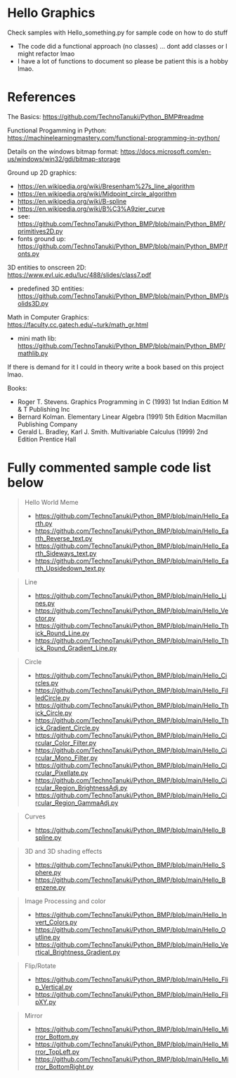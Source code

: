 # Hello Graphics
Check samples with Hello_something.py for sample code on how to do stuff
* The code did a functional approach (no classes) ... dont add classes or I might refactor lmao
* I have a lot of functions to document so please be patient this is a hobby lmao.

# References

The Basics: https://github.com/TechnoTanuki/Python_BMP#readme

Functional Progamming in Python: https://machinelearningmastery.com/functional-programming-in-python/

Details on the windows bitmap format: https://docs.microsoft.com/en-us/windows/win32/gdi/bitmap-storage

Ground up 2D graphics: 
* https://en.wikipedia.org/wiki/Bresenham%27s_line_algorithm 
* https://en.wikipedia.org/wiki/Midpoint_circle_algorithm
* https://en.wikipedia.org/wiki/B-spline
* https://en.wikipedia.org/wiki/B%C3%A9zier_curve
* see: https://github.com/TechnoTanuki/Python_BMP/blob/main/Python_BMP/primitives2D.py
* fonts ground up: https://github.com/TechnoTanuki/Python_BMP/blob/main/Python_BMP/fonts.py

3D entities to onscreen 2D: https://www.evl.uic.edu/luc/488/slides/class7.pdf
* predefined 3D entities: https://github.com/TechnoTanuki/Python_BMP/blob/main/Python_BMP/solids3D.py 

Math in Computer Graphics: https://faculty.cc.gatech.edu/~turk/math_gr.html 
* mini math lib: https://github.com/TechnoTanuki/Python_BMP/blob/main/Python_BMP/mathlib.py
 
If there is demand for it I could in theory write a book based on this project lmao.

Books:
* Roger T. Stevens. Graphics Programming in C (1993) 1st Indian Edition M & T Publishing Inc
* Bernard Kolman. Elementary Linear Algebra (1991) 5th Edition Macmillan Publishing Company
* Gerald L. Bradley, Karl J. Smith. Multivariable Calculus (1999) 2nd Edition Prentice Hall

# Fully commented sample code list below

> Hello World Meme
> * https://github.com/TechnoTanuki/Python_BMP/blob/main/Hello_Earth.py
> * https://github.com/TechnoTanuki/Python_BMP/blob/main/Hello_Earth_Reverse_text.py
> * https://github.com/TechnoTanuki/Python_BMP/blob/main/Hello_Earth_Sideways_text.py
> * https://github.com/TechnoTanuki/Python_BMP/blob/main/Hello_Earth_Upsidedown_text.py

> Line
>* https://github.com/TechnoTanuki/Python_BMP/blob/main/Hello_Lines.py
>* https://github.com/TechnoTanuki/Python_BMP/blob/main/Hello_Vector.py
>* https://github.com/TechnoTanuki/Python_BMP/blob/main/Hello_Thick_Round_Line.py
>* https://github.com/TechnoTanuki/Python_BMP/blob/main/Hello_Thick_Round_Gradient_Line.py

> Circle 
>* https://github.com/TechnoTanuki/Python_BMP/blob/main/Hello_Circles.py
>* https://github.com/TechnoTanuki/Python_BMP/blob/main/Hello_FilledCircle.py
>* https://github.com/TechnoTanuki/Python_BMP/blob/main/Hello_Thick_Circle.py
>* https://github.com/TechnoTanuki/Python_BMP/blob/main/Hello_Thick_Gradient_Circle.py
>* https://github.com/TechnoTanuki/Python_BMP/blob/main/Hello_Circular_Color_Filter.py
>* https://github.com/TechnoTanuki/Python_BMP/blob/main/Hello_Circular_Mono_Filter.py
>* https://github.com/TechnoTanuki/Python_BMP/blob/main/Hello_Circular_Pixellate.py
>* https://github.com/TechnoTanuki/Python_BMP/blob/main/Hello_Circular_Region_BrightnessAdj.py
>* https://github.com/TechnoTanuki/Python_BMP/blob/main/Hello_Circular_Region_GammaAdj.py

> Curves
> * https://github.com/TechnoTanuki/Python_BMP/blob/main/Hello_Bspline.py

> 3D and 3D shading effects
>* https://github.com/TechnoTanuki/Python_BMP/blob/main/Hello_Sphere.py
>* https://github.com/TechnoTanuki/Python_BMP/blob/main/Hello_Benzene.py

> Image Processing and color
>* https://github.com/TechnoTanuki/Python_BMP/blob/main/Hello_Invert_Colors.py
>* https://github.com/TechnoTanuki/Python_BMP/blob/main/Hello_Outline.py
>* https://github.com/TechnoTanuki/Python_BMP/blob/main/Hello_Vertical_Brightness_Gradient.py

>Flip/Rotate
>* https://github.com/TechnoTanuki/Python_BMP/blob/main/Hello_Flip_Vertical.py
>* https://github.com/TechnoTanuki/Python_BMP/blob/main/Hello_FlipXY.py

> Mirror 
>* https://github.com/TechnoTanuki/Python_BMP/blob/main/Hello_Mirror_Bottom.py
>* https://github.com/TechnoTanuki/Python_BMP/blob/main/Hello_Mirror_TopLeft.py
>* https://github.com/TechnoTanuki/Python_BMP/blob/main/Hello_Mirror_BottomRight.py
